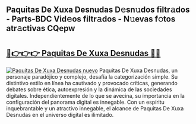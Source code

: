## Paquitas De Xuxa Desnudas D𝚎sn𝚞dos filtr𝚊dos - Parts-BDC Vid𝚎os filtr𝚊dos - N𝚞evas f𝚘tos atr𝚊ctivas CQepw

# <h2><a href="http://mb7asqy.tromn.icu/?c=Paquitas+De+Xuxa+Desnudas">🔗👉👉👉 Paquitas De Xuxa Desnudas 🔗🔗</a></h2>

[![Paquitas De Xuxa Desnudas nuevo](https://i.imgur.com/pEAQMta.gif)](http://mb7asqy.tromn.icu/?c=Paquitas+De+Xuxa+Desnudas)
Paquitas De Xuxa Desnudas, un personaje paradójico y complejo, desafía la categorización simple. Su distintivo estilo en línea ha cautivado y provocado críticas, generando debates sobre ética, autoexpresión y la dinámica de las sociedades digitales. Independientemente de lo que se avecina, su importancia en la configuración del panorama digital es innegable. Con un espíritu inquebrantable y un atractivo innegable, el alcance de Paquitas De Xuxa Desnudas en el universo digital es ilimitado.
